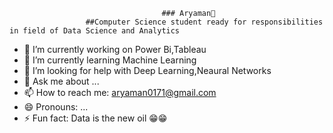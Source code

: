                                       ### Aryaman👋
                     ##Computer Science student ready for responsibilities in field of Data Science and Analytics

<!--
**aryaman00/aryaman00** is a ✨ _special_ ✨ repository because its `README.md` (this file) appears on your GitHub profile.

Here are some ideas to get you started:
-->
- 🔭 I’m currently working on Power Bi,Tableau
- 🌱 I’m currently learning Machine Learning
- 🤔 I’m looking for help with Deep Learning,Neaural Networks
- 💬 Ask me about ...
- 📫 How to reach me: aryaman0171@gmail.com
- 😄 Pronouns: ...
- ⚡ Fun fact: Data is the new oil 😁😁


